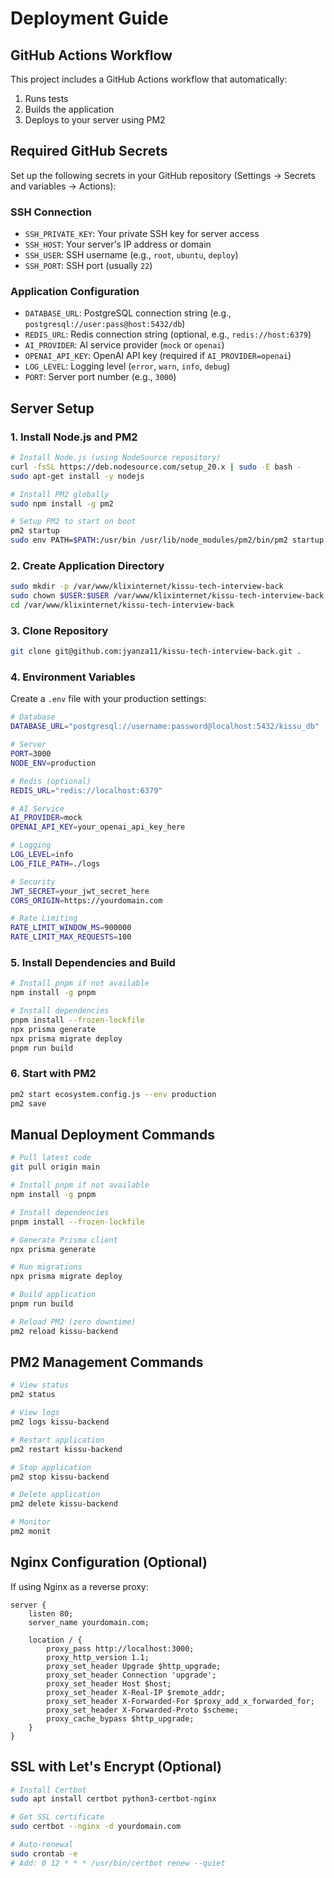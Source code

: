 # Deployment Guide

## GitHub Actions Workflow

This project includes a GitHub Actions workflow that automatically:
1. Runs tests
2. Builds the application
3. Deploys to your server using PM2

## Required GitHub Secrets

Set up the following secrets in your GitHub repository (Settings → Secrets and variables → Actions):

### SSH Connection
- `SSH_PRIVATE_KEY`: Your private SSH key for server access
- `SSH_HOST`: Your server's IP address or domain
- `SSH_USER`: SSH username (e.g., `root`, `ubuntu`, `deploy`)
- `SSH_PORT`: SSH port (usually `22`)

### Application Configuration
- `DATABASE_URL`: PostgreSQL connection string (e.g., `postgresql://user:pass@host:5432/db`)
- `REDIS_URL`: Redis connection string (optional, e.g., `redis://host:6379`)
- `AI_PROVIDER`: AI service provider (`mock` or `openai`)
- `OPENAI_API_KEY`: OpenAI API key (required if `AI_PROVIDER=openai`)
- `LOG_LEVEL`: Logging level (`error`, `warn`, `info`, `debug`)
- `PORT`: Server port number (e.g., `3000`)

## Server Setup

### 1. Install Node.js and PM2

```bash
# Install Node.js (using NodeSource repository)
curl -fsSL https://deb.nodesource.com/setup_20.x | sudo -E bash -
sudo apt-get install -y nodejs

# Install PM2 globally
sudo npm install -g pm2

# Setup PM2 to start on boot
pm2 startup
sudo env PATH=$PATH:/usr/bin /usr/lib/node_modules/pm2/bin/pm2 startup systemd -u $USER --hp $HOME
```

### 2. Create Application Directory

```bash
sudo mkdir -p /var/www/klixinternet/kissu-tech-interview-back
sudo chown $USER:$USER /var/www/klixinternet/kissu-tech-interview-back
cd /var/www/klixinternet/kissu-tech-interview-back
```

### 3. Clone Repository

```bash
git clone git@github.com:jyanza11/kissu-tech-interview-back.git .
```

### 4. Environment Variables

Create a `.env` file with your production settings:

```bash
# Database
DATABASE_URL="postgresql://username:password@localhost:5432/kissu_db"

# Server
PORT=3000
NODE_ENV=production

# Redis (optional)
REDIS_URL="redis://localhost:6379"

# AI Service
AI_PROVIDER=mock
OPENAI_API_KEY=your_openai_api_key_here

# Logging
LOG_LEVEL=info
LOG_FILE_PATH=./logs

# Security
JWT_SECRET=your_jwt_secret_here
CORS_ORIGIN=https://yourdomain.com

# Rate Limiting
RATE_LIMIT_WINDOW_MS=900000
RATE_LIMIT_MAX_REQUESTS=100
```

### 5. Install Dependencies and Build

```bash
# Install pnpm if not available
npm install -g pnpm

# Install dependencies
pnpm install --frozen-lockfile
npx prisma generate
npx prisma migrate deploy
pnpm run build
```

### 6. Start with PM2

```bash
pm2 start ecosystem.config.js --env production
pm2 save
```

## Manual Deployment Commands

```bash
# Pull latest code
git pull origin main

# Install pnpm if not available
npm install -g pnpm

# Install dependencies
pnpm install --frozen-lockfile

# Generate Prisma client
npx prisma generate

# Run migrations
npx prisma migrate deploy

# Build application
pnpm run build

# Reload PM2 (zero downtime)
pm2 reload kissu-backend
```

## PM2 Management Commands

```bash
# View status
pm2 status

# View logs
pm2 logs kissu-backend

# Restart application
pm2 restart kissu-backend

# Stop application
pm2 stop kissu-backend

# Delete application
pm2 delete kissu-backend

# Monitor
pm2 monit
```

## Nginx Configuration (Optional)

If using Nginx as a reverse proxy:

```nginx
server {
    listen 80;
    server_name yourdomain.com;

    location / {
        proxy_pass http://localhost:3000;
        proxy_http_version 1.1;
        proxy_set_header Upgrade $http_upgrade;
        proxy_set_header Connection 'upgrade';
        proxy_set_header Host $host;
        proxy_set_header X-Real-IP $remote_addr;
        proxy_set_header X-Forwarded-For $proxy_add_x_forwarded_for;
        proxy_set_header X-Forwarded-Proto $scheme;
        proxy_cache_bypass $http_upgrade;
    }
}
```

## SSL with Let's Encrypt (Optional)

```bash
# Install Certbot
sudo apt install certbot python3-certbot-nginx

# Get SSL certificate
sudo certbot --nginx -d yourdomain.com

# Auto-renewal
sudo crontab -e
# Add: 0 12 * * * /usr/bin/certbot renew --quiet
```
